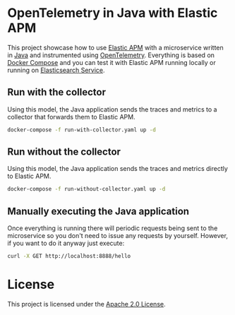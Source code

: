# OpenTelemetry in Java with Elastic APM

This project showcase how to use [Elastic APM](https://www.elastic.co/apm) with a microservice written in [Java](https://openjdk.java.net/) and instrumented using [OpenTelemetry](https://opentelemetry.io/). Everything is based on [Docker Compose](https://docs.docker.com/compose/) and you can test it with Elastic APM running locally or running on [Elasticsearch Service](https://www.elastic.co/elasticsearch/service).

## Run with the collector

Using this model, the Java application sends the traces and metrics to a collector that forwards them to Elastic APM.

```bash
docker-compose -f run-with-collector.yaml up -d
```

## Run without the collector

Using this model, the Java application sends the traces and metrics directly to Elastic APM.

```bash
docker-compose -f run-without-collector.yaml up -d
```

## Manually executing the Java application

Once everything is running there will periodic requests being sent to the microservice so you don't need to issue any requests by yourself. However, if you want to do it anyway just execute:

```bash
curl -X GET http://localhost:8888/hello
```

# License

This project is licensed under the [Apache 2.0 License](./LICENSE).
